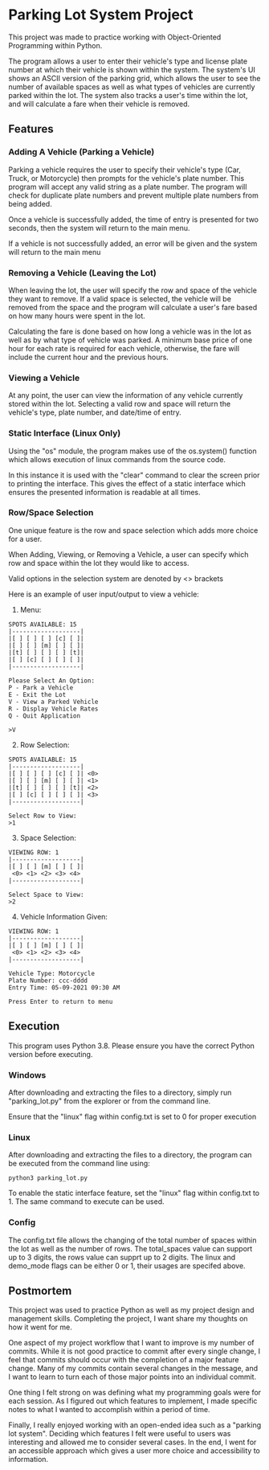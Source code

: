 # Parking Lot System Project
This project was made to practice working with Object-Oriented Programming within Python.

The program allows a user to enter their vehicle's type and license plate number at which
their vehicle is shown within the system. The system's UI shows an ASCII version of the parking grid,
which allows the user to see the number of available spaces as well as what types of vehicles are currently
parked within the lot. The system also tracks a user's time within the lot, and will calculate a fare when their vehicle
is removed.


## Features
### Adding A Vehicle (Parking a Vehicle)
Parking a vehicle requires the user to specify their vehicle's type (Car, Truck, or Motorcycle) then prompts for the vehicle's plate number. 
This program will accept any valid string as a plate number. The program will check for duplicate plate numbers and prevent
multiple plate numbers from being added.

Once a vehicle is successfully added, the time of entry is presented for two seconds, then the system will return to the main menu.

If a vehicle is not successfully added, an error will be given and the system
will return to the main menu

### Removing a Vehicle (Leaving the Lot)
When leaving the lot, the user will specify the row and space of the vehicle they want to remove. If a valid space is selected, 
the vehicle will be removed from the space and the program will calculate a user's fare based on how many hours were spent in the lot.

Calculating the fare is done based on how long a vehicle was in the lot as well as by what type of vehicle was parked.
A minimum base price of one hour for each rate is required for each vehicle, otherwise, the fare will include the current hour and the previous hours.

### Viewing a Vehicle
At any point, the user can view the information of any vehicle currently stored within the lot.
Selecting a valid row and space will return the vehicle's type, plate number, and date/time of entry. 

### Static Interface (Linux Only)
Using the "os" module, the program makes use of the os.system() function which allows execution of linux commands from the source code.

In this instance it is used with the "clear" command to clear the screen prior to printing the interface. This gives the effect of a static interface
which ensures the presented information is readable at all times. 

### Row/Space Selection
One unique feature is the row and space selection which adds more choice for a user.

When Adding, Viewing, or Removing a Vehicle,  a user can specify which row and space within the lot they would like to access.

Valid options in the selection system are denoted by <> brackets

Here is an example of user input/output to view a vehicle:

1. Menu:
```
SPOTS AVAILABLE: 15
|-------------------|
|[ ] [ ] [ ] [c] [ ]|
|[ ] [ ] [m] [ ] [ ]|
|[t] [ ] [ ] [ ] [t]|
|[ ] [c] [ ] [ ] [ ]|
|-------------------|

Please Select An Option:
P - Park a Vehicle
E - Exit the Lot
V - View a Parked Vehicle
R - Display Vehicle Rates
Q - Quit Application

>V
```
2. Row Selection:
```
SPOTS AVAILABLE: 15
|-------------------|
|[ ] [ ] [ ] [c] [ ]| <0>
|[ ] [ ] [m] [ ] [ ]| <1>
|[t] [ ] [ ] [ ] [t]| <2>
|[ ] [c] [ ] [ ] [ ]| <3>
|-------------------|

Select Row to View:
>1

```
3. Space Selection:
```
VIEWING ROW: 1
|-------------------|
|[ ] [ ] [m] [ ] [ ]|
 <0> <1> <2> <3> <4> 
|-------------------|

Select Space to View:
>2

```
4. Vehicle Information Given:
```
VIEWING ROW: 1
|-------------------|
|[ ] [ ] [m] [ ] [ ]|
 <0> <1> <2> <3> <4> 
|-------------------|

Vehicle Type: Motorcycle
Plate Number: ccc-dddd
Entry Time: 05-09-2021 09:30 AM

Press Enter to return to menu

```

## Execution
This program uses Python 3.8. Please ensure you have the correct Python version before executing.

### Windows
After downloading and extracting the files to a directory, simply run "parking_lot.py" from the explorer or from the command line.

Ensure that the "linux" flag within config.txt is set to 0 for proper execution

### Linux
After downloading and extracting the files to a directory, the program can be executed from the command line using:

`python3 parking_lot.py`

To enable the static interface feature, set the "linux" flag within config.txt to 1. The same command to execute can be used. 

### Config
The config.txt file allows the changing of the total number of spaces within the lot as well as the number of rows.
The total_spaces value can support up to 3 digits, the rows value can supprt up to 2 digits.
The linux and demo_mode flags can be either 0 or 1, their usages are specifed above.


## Postmortem
This project was used to practice Python as well as my project design and management skills.
Completing the project, I want share my thoughts on how it went for me. 

One aspect of my project workflow that I want to improve is my number of commits. While it is not good practice to commit after every single change,
I feel that commits should occur with the completion of a major feature change. Many of my commits contain several changes in the message, and I want to learn to turn each of those major points into an 
individual commit.

One thing I felt strong on was defining what my programming goals were for each session. As I figured out which features to implement, I made specific notes to what I wanted to accomplish within a period of time.

Finally, I really enjoyed working with an open-ended idea such as a "parking lot system". Deciding which features I felt 
were useful to users was interesting and allowed me to consider several cases. In the end, I went for 
an accessible approach which gives a user more choice and accessibility to information.
